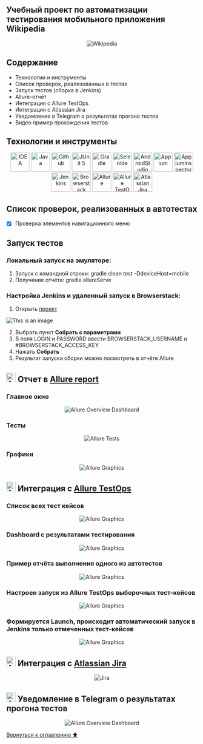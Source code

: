 ## Учебный проект по автоматизации тестирования мобильного приложения Wikipedia

<p align="center">
<img title="Wikipedia" src="images/screens/wiki-logo2.png">
</p>


## <a name="Содержание">Содержание</a>

- Технологии и инструменты
- Список проверок, реализованных в тестах
- Запуск тестов (сборка в Jenkins)
- Allure-отчет
- Интеграция с Allure TestOps
- Интеграция с Atlassian Jira
- Уведомление в Telegram о результатах прогона тестов
- Видео пример прохождения тестов

## Технологии и инструменты

<p align="center">
<a href="https://www.jetbrains.com/idea/"><img src="images/logo/Idea.svg" width="50" height="50"  alt="IDEA"/></a>
<a href="https://www.java.com/"><img src="images/logo/Java.svg" width="50" height="50"  alt="Java"/></a>
<a href="https://github.com/"><img src="images/logo/GitHub.svg" width="50" height="50"  alt="Github"/></a>
<a href="https://junit.org/junit5/"><img src="images/logo/Junit5.svg" width="50" height="50"  alt="JUnit 5"/></a>
<a href="https://gradle.org/"><img src="images/logo/Gradle.svg" width="50" height="50"  alt="Gradle"/></a>
<a href="https://selenide.org/"><img src="images/logo/Selenide.svg" width="50" height="50"  alt="Selenide"/></a>
<a href="https://developer.android.com/studio/"><img src="images/logo/androidstudio.svg" width="50" height="50"  alt="AndroidStudio"/></a>
<a href="https://appium.io/"><img src="images/logo/appium.svg" width="50" height="50"  alt="Appium"/></a>
<a href="https://appium.io/"><img src="images/logo/appium-inspector.png" width="50" height="50"  alt="AppiumInspector"/></a>
<a href="https://www.jenkins.io/"><img src="images/logo/Jenkins.svg" width="50" height="50"  alt="Jenkins"/></a>
<a href="https://www.browserstack.com/"><img src="images/logo/browserstack.svg" width="50" height="50"  alt="Browserstack"/></a>
<a href="https://github.com/allure-framework/allure2"><img src="images/logo/Allure.svg" width="50" height="50"  alt="Allure"/></a>
<a href="https://qameta.io/"><img src="images/logo/Allure_TO.svg" width="50" height="50"  alt="Allure TestOps"/></a>
<a href="https://www.atlassian.com/ru/software/jira"><img src="images/logo/jira-logo.svg" width="50" height="50"  alt="Atlassian Jira"/></a>
</p>

## Список проверок, реализованных в автотестах

- [x] Проверка элементов навигационного меню


## Запуск тестов

###  Локальный запуск на эмуляторе:
1. Запуск с командной строки: gradle clean test -DdeviceHost=mobile
2. Получение отчёта: gradle allureServe

###  Настройка Jenkins и удаленный запуск в Browserstack:
1. Открыть <a target="_blank" href="https://jenkins.autotests.cloud/job/C16-NazilyaMullagildina_mobile-tests/">проект</a>

![This is an image](/images/screens/mobile-Jenk-Sobrat-negat.png)

2. Выбрать пункт **Собрать с параметрами**
3. В поля LOGIN и PASSWORD ввести BROWSERSTACK_USERNAME и #BROWSERSTACK_ACCESS_KEY
4. Нажать **Собрать**
5. Результат запуска сборки можно посмотреть в отчёте Allure

## <img src="images/logo/Allure.svg" width="25" height="25"  alt="Allure"/></a> Отчет в <a target="_blank" href="https://jenkins.autotests.cloud/job/C16-NazilyaMullagildina_mobile-tests/10/allure/">Allure report</a>

###  Главное окно
<p align="center">
<img title="Allure Overview Dashboard" src="images/screens/mobile-allure-main.png">
</p>


###  Тесты
<p align="center">
<img title="Allure Tests" src="images/screens/mobile-allure-suites.png">
</p>

###  Графики
<p align="center">
<img title="Allure Graphics" src="images/screens/mobile-allure-graph.png">
</p>

## <img src="images/logo/Allure_TO.svg" width="25" height="25"  alt="Allure"/></a> Интеграция с <a target="_blank" href="https://allure.autotests.cloud/project/1893/dashboards">Allure TestOps</a>
### Cписок всех тест кейсов
<p align="center">
<img title="Allure Graphics" src="images/screens/mobile-ATO-TK.png">
</p>

### Dashboard с результатами тестирования
<p align="center">
<img title="Allure Graphics" src="images/screens/mobile-ATO-main-dashb.png">
</p>

### Пример отчёта выполнения одного из автотестов
<p align="center">
<img title="Allure Graphics" src="images/screens/mobile-ATO-TK-tree.png">
</p>


### Настроен запуск из Allure TestOps выборочных тест-кейсов
<p align="center">
<img title="Allure Graphics" src="images/screens/mobile-run2-TK.png">
</p>

### Формируется Launch, происходит автоматический запуск в Jenkins только отмеченных тест-кейсов
<p align="center">
<img title="Allure Graphics" src="images/screens/mobile-run2-launch.png">
</p>

## <img src="images/logo/jira-logo.svg" width="25" height="25"  alt="Allure"/></a> Интеграция с <a target="_blank" href="https://jira.autotests.cloud/browse/HOMEWORK-541">Atlassian Jira</a>
<p align="center">
<img title="Jira" src="images/screens/mobile-Jira.png">
</p>

## <img src="images/logo/Telegram.svg" width="25" height="25"  alt="Allure"/></a> Уведомление в Telegram о результатах прогона тестов

<p align="center">
<img title="Allure Overview Dashboard" src="images/screens/mobile-telegram.png" >
</p>

[Вернуться к оглавлению ⬆](#Содержание)
